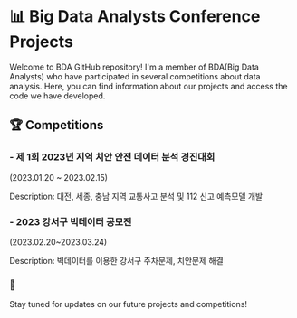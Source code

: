 # 📊 Big Data Analysts Conference Projects
Welcome to BDA GitHub repository! I'm a member of BDA(Big Data Analysts) who have participated in several competitions about data analysis. 
Here, you can find information about our projects and access the code we have developed.

## 🏆 Competitions
### - 제 1회 2023년 지역 치안 안전 데이터 분석 경진대회
(2023.01.20 ~ 2023.02.15)

Description: 대전, 세종, 충남 지역 교통사고 분석 및 112 신고 예측모델 개발

### - 2023 강서구 빅데이터 공모전
(2023.02.20~2023.03.24)

Description: 빅데이터를 이용한 강서구 주차문제, 치안문제 해결


### 👋
Stay tuned for updates on our future projects and competitions! 
